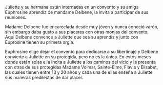 Juliette y su hermana están internadas en un convento y su amiga Euphrosine aprendiz de mandame Delbene, la invita a participar de sus reuniones.

Madame Delbene fue encarcelada desde muy jóven y nunca conoció varón, sin embargo daba gusto a sus placeres con otras monjas del convento. Aquí Delbene convence a Juliette que sea su aprendiz y junto con Euprosine tienen su primera orgía.

Euphrosine elige dejar el convento para dedicarse a su libertinaje y Delbene convierte a Juliette en su protegida, pero no es la única. En estos meses donde están solas ella incita a Juliette a los caminos del vicio y la presenta con otras de sus protegidas Madame Volmar, Sainte-Elme, Flavie y Elisabet, las cuales tienen entre 13 y 20 años y cada una de ellas enseña a Juliette sus maneras predilectas de dar placer.
